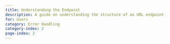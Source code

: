 ```yaml
---
title: Understanding the Endpoint
description: A guide on understanding the structure of an URL endpoint, in case you want to further research an issue with an addon.
for: Users
category: Error Handling
category-index: 2
page-index: 2
---
```

